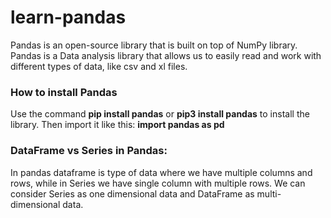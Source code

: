 # learn-pandas


Pandas is an open-source library that is built on top of NumPy library. Pandas is a Data analysis library that allows us to easily read and work with different types of data, like csv and xl files. 

### How to install Pandas
Use the command **pip install pandas** or **pip3 install pandas** to install the library.
Then import it like this: **import pandas as pd**


### DataFrame vs Series in Pandas:
In pandas dataframe is type of data where we have multiple columns and rows, while in Series we have single column with multiple rows. We can consider Series as one dimensional data and DataFrame as multi-dimensional data.


